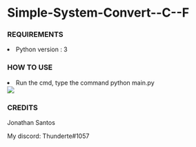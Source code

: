 # Simple-System-Convert--C--F

<h3> REQUIREMENTS </h3>

<li> Python version : 3</li>

<h3> HOW TO USE</h3>

<li> Run the cmd, type the command python main.py</li> 

<img src="https://imgur.com/a/cGqahFV">

<h3> CREDITS </h3>
Jonathan Santos

My discord: Thunderte#1057
